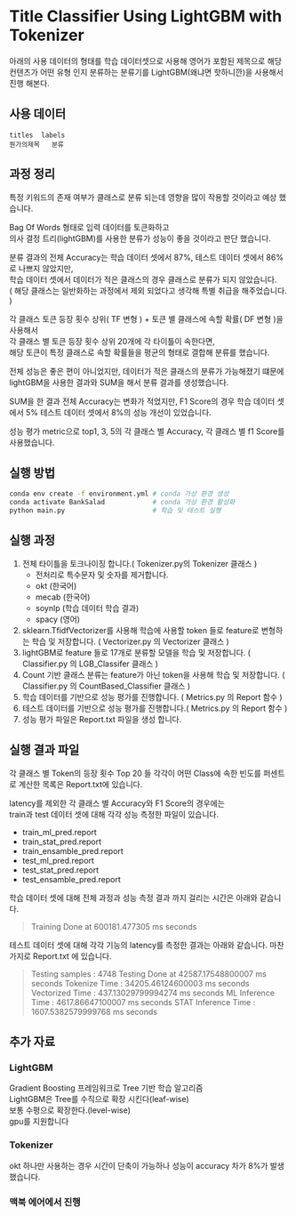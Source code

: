 # Title Classifier Using LightGBM with Tokenizer
아래의 사용 데이터의 형태를 학습 데이터셋으로 사용해 영어가 포함된 제목으로 해당 컨텐츠가 어떤 유형 인지 분류하는 분류기를 LightGBM(왜냐면 핫하니깐)을 사용해서 진행 해본다.
## 사용 데이터
~~~csv
titles	labels
뭔가의제목	분류
~~~
## 과정 정리 
특정 키워드의 존재 여부가 클래스로 분류 되는데 영향을 많이 작용할 것이라고 예상 했습니다.   

Bag Of Words 형태로 입력 데이터를 토큰화하고    
 의사 결정 트리(lightGBM)를 사용한 분류가 성능이 좋을 것이라고 판단 했습니다.     

분류 결과의 전체 Accuracy는 학습 데이터 셋에서 87%, 테스트 데이터 셋에서 86%로 나쁘지 않았지만,     
학습 데이터 셋에서 데이터가 적은 클래스의 경우 클래스로 분류가 되지 않았습니다.     
( 해당 클래스는 일반화하는 과정에서 제외 되었다고 생각해 특별 취급을 해주었습니다. )    

각 클래스 토큰 등장 횟수 상위( TF 변형 ) + 토큰 별 클래스에 속할 확률( DF 변형 )을 사용해서     
각 클래스 별 토큰 등장 횟수 상위 20개에 각 타이틀이 속한다면,     
해당 토큰이 특정 클래스로 속할 확률들을 평균의 형태로 결합해 분류를 했습니다.

전체 성능은 좋은 편이 아니었지만, 데이터가 적은 클래스의 분류가 가능해졌기 떄문에      
lightGBM을 사용한 결과와 SUM을 해서 분류 결과를 생성했습니다.

SUM을 한 결과 전체 Accuracy는 변화가 적었지만, F1 Score의 경우 학습 데이터 셋에서 5% 테스트 데이터 셋에서 8%의 성능 개선이 있었습니다.

성능 평가 metric으로 top1, 3, 5의 각 클래스 별 Accuracy, 각 클래스 별 f1 Score를 사용했습니다.


## 실행 방법 
~~~sh 
conda env create -f environment.yml # conda 가상 환경 생성
conda activate BankSalad            # conda 가상 환경 활성화 
python main.py                      # 학습 및 테스트 실행
~~~ 

## 실행 과정
1. 전체 타이틀을 토크나이징 합니다.( Tokenizer.py의 Tokenizer 클래스 )
   - 전처리로 특수문자 및 숫자를 제거합니다.
   - okt (한국어)
   - mecab (한국어)
   - soynlp (학습 데이터 학습 결과)
   - spacy (영어)
2. sklearn.TfidfVectorizer를 사용해 학습에 사용할 token 들로 feature로 변형하는 학습 및 저장합니다. ( Vectorizer.py 의 Vectorizer 클래스 )
3. lightGBM로 feature 들로 17개로 분류할 모델을 학습 및 저장합니다. ( Classifier.py 의 LGB_Classifer 클래스 )
4. Count 기반 클래스 분류는 feature가 아닌 token을 사용해 학습 및 저장합니다. ( Classifier.py 의 CountBased_Classifier 클래스 )
5. 학습 데이터를 기반으로 성능 평가를 진행합니다. ( Metrics.py 의 Report 함수 )
6. 테스트 데이터를 기반으로 성능 평가를 진행합니다.( Metrics.py 의 Report 함수 )
7. 성능 평가 파일은 Report.txt 파일을 생성 합니다.

## 실행 결과 파일
각 클래스 별 Token의 등장 횟수 Top 20 들 각각이 어떤 Class에 속한 빈도를 퍼센트로 계산한 목록은 Report.txt에 있습니다.      

latency를 제외한 각 클래스 별 Accuracy와 F1 Score의 경우에는    
 train과 test 데이터 셋에 대해 각각 성능 측정한 파일이 있습니다.
- train_ml_pred.report
- train_stat_pred.report
- train_ensamble_pred.report
- test_ml_pred.report
- test_stat_pred.report
- test_ensamble_pred.report

학습 데이터 셋에 대해 전체 과정과 성능 측정 결과 까지 걸리는 시간은 아래와 같습니다.    
> Training Done at 600181.477305 ms seconds


테스트 데이터 셋에 대해 각각 기능의 latency를 측정한 결과는 아래와 같습니다. 마찬가지로 Report.txt 에 있습니다.    
>Testing samples : 4748
Testing Done at 42587.17548800007 ms seconds
Tokenize Time : 34205.46124600003 ms seconds
Vectorized Time : 437.13029799994274 ms seconds
ML Inference Time : 4617.86647100007 ms seconds
STAT Inference Time : 1607.5382579999768 ms seconds


## 추가 자료
### LightGBM
Gradient Boosting 프레임워크로 Tree 기반 학습 알고리즘      
LightGBM은 Tree를 수직으로 확장 시킨다(leaf-wise)    
보통 수평으로 확장한다.(level-wise)    
gpu를 지원합니다
### Tokenizer
okt 하나만 사용하는 경우 시간이 단축이 가능하나 성능이 accuracy 차가 8%가 발생했습니다.

### 맥북 에어에서 진행